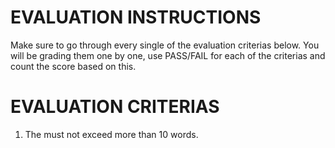 # EVALUATION INSTRUCTIONS
Make sure to go through every single of the evaluation criterias below. You will be grading them one by one, use PASS/FAIL for each of the criterias and count the score based on this.

# EVALUATION CRITERIAS
1. The must not exceed more than 10 words.